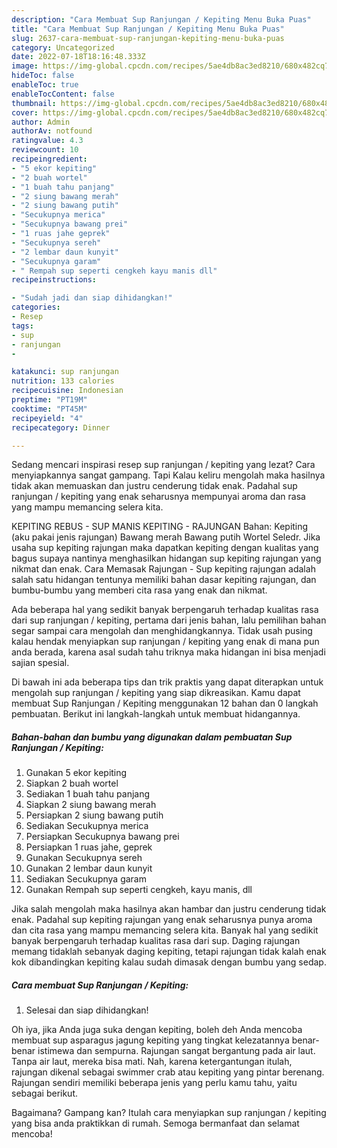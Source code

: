 ```yaml
---
description: "Cara Membuat Sup Ranjungan / Kepiting Menu Buka Puas"
title: "Cara Membuat Sup Ranjungan / Kepiting Menu Buka Puas"
slug: 2637-cara-membuat-sup-ranjungan-kepiting-menu-buka-puas
category: Uncategorized
date: 2022-07-18T18:16:48.333Z
image: https://img-global.cpcdn.com/recipes/5ae4db8ac3ed8210/680x482cq70/sup-ranjungan-kepiting-foto-resep-utama.jpg
hideToc: false
enableToc: true
enableTocContent: false
thumbnail: https://img-global.cpcdn.com/recipes/5ae4db8ac3ed8210/680x482cq70/sup-ranjungan-kepiting-foto-resep-utama.jpg
cover: https://img-global.cpcdn.com/recipes/5ae4db8ac3ed8210/680x482cq70/sup-ranjungan-kepiting-foto-resep-utama.jpg
author: Admin
authorAv: notfound
ratingvalue: 4.3
reviewcount: 10
recipeingredient:
- "5 ekor kepiting"
- "2 buah wortel"
- "1 buah tahu panjang"
- "2 siung bawang merah"
- "2 siung bawang putih"
- "Secukupnya merica"
- "Secukupnya bawang prei"
- "1 ruas jahe geprek"
- "Secukupnya sereh"
- "2 lembar daun kunyit"
- "Secukupnya garam"
- " Rempah sup seperti cengkeh kayu manis dll"
recipeinstructions:

- "Sudah jadi dan siap dihidangkan!"
categories:
- Resep
tags:
- sup
- ranjungan
- 

katakunci: sup ranjungan  
nutrition: 133 calories
recipecuisine: Indonesian
preptime: "PT19M"
cooktime: "PT45M"
recipeyield: "4"
recipecategory: Dinner

---
```



Sedang mencari inspirasi resep sup ranjungan / kepiting yang lezat? Cara menyiapkannya sangat gampang. Tapi Kalau keliru mengolah maka hasilnya tidak akan memuaskan dan justru cenderung tidak enak. Padahal sup ranjungan / kepiting yang enak seharusnya mempunyai aroma dan rasa yang mampu memancing selera kita.


KEPITING REBUS - SUP MANIS KEPITING - RAJUNGAN Bahan: Kepiting (aku pakai jenis rajungan) Bawang merah Bawang putih Wortel Seledr. Jika usaha sup kepiting rajungan maka dapatkan kepiting dengan kualitas yang bagus supaya nantinya menghasilkan hidangan sup kepiting rajungan yang nikmat dan enak. Cara Memasak Rajungan - Sup kepiting rajungan adalah salah satu hidangan tentunya memiliki bahan dasar kepiting rajungan, dan bumbu-bumbu yang memberi cita rasa yang enak dan nikmat.

Ada beberapa hal yang sedikit banyak berpengaruh terhadap kualitas rasa dari sup ranjungan / kepiting, pertama dari jenis bahan, lalu pemilihan bahan segar sampai cara mengolah dan menghidangkannya. Tidak usah pusing kalau hendak menyiapkan sup ranjungan / kepiting yang enak di mana pun anda berada, karena asal sudah tahu triknya maka hidangan ini bisa menjadi sajian spesial.


Di bawah ini ada beberapa tips dan trik praktis yang dapat diterapkan untuk mengolah sup ranjungan / kepiting yang siap dikreasikan. Kamu dapat membuat Sup Ranjungan / Kepiting menggunakan 12 bahan dan 0 langkah pembuatan. Berikut ini langkah-langkah untuk membuat hidangannya.

<!--inarticleads1-->

##### Bahan-bahan dan bumbu yang digunakan dalam pembuatan Sup Ranjungan / Kepiting:

1. Gunakan 5 ekor kepiting
1. Siapkan 2 buah wortel
1. Sediakan 1 buah tahu panjang
1. Siapkan 2 siung bawang merah
1. Persiapkan 2 siung bawang putih
1. Sediakan Secukupnya merica
1. Persiapkan Secukupnya bawang prei
1. Persiapkan 1 ruas jahe, geprek
1. Gunakan Secukupnya sereh
1. Gunakan 2 lembar daun kunyit
1. Sediakan Secukupnya garam
1. Gunakan  Rempah sup seperti cengkeh, kayu manis, dll


Jika salah mengolah maka hasilnya akan hambar dan justru cenderung tidak enak. Padahal sup kepiting rajungan yang enak seharusnya punya aroma dan cita rasa yang mampu memancing selera kita. Banyak hal yang sedikit banyak berpengaruh terhadap kualitas rasa dari sup. Daging rajungan memang tidaklah sebanyak daging kepiting, tetapi rajungan tidak kalah enak kok dibandingkan kepiting kalau sudah dimasak dengan bumbu yang sedap. 

<!--inarticleads2-->

##### Cara membuat Sup Ranjungan / Kepiting:


1. Selesai dan siap dihidangkan!

Oh iya, jika Anda juga suka dengan kepiting, boleh deh Anda mencoba membuat sup asparagus jagung kepiting yang tingkat kelezatannya benar-benar istimewa dan sempurna. Rajungan sangat bergantung pada air laut. Tanpa air laut, mereka bisa mati. Nah, karena ketergantungan itulah, rajungan dikenal sebagai swimmer crab atau kepiting yang pintar berenang. Rajungan sendiri memiliki beberapa jenis yang perlu kamu tahu, yaitu sebagai berikut. 

Bagaimana? Gampang kan? Itulah cara menyiapkan sup ranjungan / kepiting yang bisa anda praktikkan di rumah. Semoga bermanfaat dan selamat mencoba!
